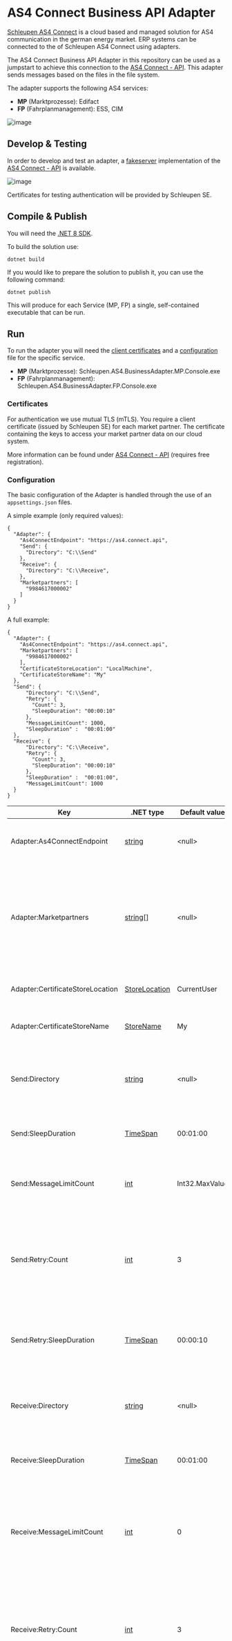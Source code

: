 # AS4 Connect Business API Adapter

[Schleupen AS4 Connect](https://www.schleupen.de/loesungen/services/it-services/as4-connect) is a cloud based and managed solution for AS4
communication in the german energy market.
ERP systems can be connected to the of Schleupen AS4 Connect using adapters.

The AS4 Connect Business API Adapter in this repository can be used as a jumpstart to achieve this connection to
the [AS4 Connect - API](https://developer-campus.de/tracks/integration/as4-connect-api/).
This adapter sends messages based on the files in the file system.

The adapter supports the following AS4 services:

* **MP** (Marktprozesse): Edifact
* **FP** (Fahrplanmanagement): ESS, CIM

![image](https://github.com/schleupen/as4-connect-business-api-adapter/assets/68913205/55d9f9dd-f664-482d-8b6f-bb2106baf506)

## Develop & Testing

In order to develop and test an adapter, a [fakeserver](https://github.com/schleupen/as4-connect-business-api-fakeserver-releases) implementation of
the [AS4 Connect - API](https://developer-campus.de/tracks/integration/as4-connect-api/) is available.

![image](https://github.com/schleupen/as4-connect-business-api-adapter/assets/68913205/a37335ab-1ef5-4f4d-a559-33a250849bea)

Certificates for testing authentication will be provided by Schleupen SE.

## Compile & Publish

You will need the [.NET 8 SDK](https://dotnet.microsoft.com/en-us/download/dotnet/8.0).

To build the solution use:

`dotnet build`

If you would like to prepare the solution to publish it, you can use the following command:

`dotnet publish`

This will produce for each Service (MP, FP) a single, self-contained executable that can be run.

## Run

To run the adapter you will need the [client certificates](#certificates) and a [configuration](#configuration) file for the specific service.

* **MP** (Marktprozesse): Schleupen.AS4.BusinessAdapter.MP.Console.exe
* **FP** (Fahrplanmanagement): Schleupen.AS4.BusinessAdapter.FP.Console.exe

### Certificates

For authentication we use mutual TLS (mTLS).
You require a client certificate (issued by Schleupen SE) for each market partner.
The certificate containing the keys to access your market partner data on our cloud system.

More information can be found under [AS4 Connect - API](https://developer-campus.de/tracks/integration/as4-connect-api/) (requires free registration).

### Configuration

The basic configuration of the Adapter is handled through the use of an `appsettings.json` files.

A simple example (only required values):

```
{
  "Adapter": {
    "As4ConnectEndpoint": "https://as4.connect.api",
    "Send": {
      "Directory": "C:\\Send"     
    },
    "Receive": {
      "Directory": "C:\\Receive",
    },
    "Marketpartners": [
      "9984617000002"
    ]
  }
}
```

A full example:

```
{
  "Adapter": {
    "As4ConnectEndpoint": "https://as4.connect.api",
    "Marketpartners": [
      "9984617000002"
    ],
    "CertificateStoreLocation": "LocalMachine",
    "CertificateStoreName": "My"
  },
  "Send": {
      "Directory": "C:\\Send",
      "Retry": {
        "Count": 3,
        "SleepDuration": "00:00:10"
      },
      "MessageLimitCount": 1000,
      "SleepDuration" :  "00:01:00"
  },
  "Receive": {
      "Directory": "C:\\Receive",
      "Retry": {
        "Count": 3,
        "SleepDuration": "00:00:10"
      },
      "SleepDuration" :  "00:01:00",
      "MessageLimitCount": 1000
  }
}
```

| Key                         | .NET type                                                                                                                               | Default value  | Description                                                                                                                                                            |
|-----------------------------|-----------------------------------------------------------------------------------------------------------------------------------------|----------------|------------------------------------------------------------------------------------------------------------------------------------------------------------------------|
| Adapter:As4ConnectEndpoint  | [string](https://learn.microsoft.com/en-us/dotnet/api/system.string?view=net-8.0)                                                       | \<null\>       | The endpoint from [AS4 Connect - API](https://developer-campus.de/tracks/integration/as4-connect-api/)                                                                 |
| Adapter:Marketpartners              | [string](https://learn.microsoft.com/en-us/dotnet/api/system.string?view=net-8.0)[]                                                     | \<null\>       | An array with the identification numbers of your own market partners for which the adapter should send and receive messages.                                           |
| Adapter:CertificateStoreLocation    | [StoreLocation ](https://learn.microsoft.com/en-us/dotnet/api/system.security.cryptography.x509certificates.storelocation?view=net-8.0) | CurrentUser    | The [location](https://learn.microsoft.com/en-us/dotnet/api/system.security.cryptography.x509certificates.storelocation?view=net-8.0) of the certificate store to use. |
| Adapter:CertificateStoreName        | [StoreName](https://learn.microsoft.com/en-us/dotnet/api/system.security.cryptography.x509certificates.storename?view=net-8.0)          | My             | The name of the [certificate store](https://learn.microsoft.com/en-us/dotnet/api/system.security.cryptography.x509certificates.storename?view=net-8.0) to use.         |
|                             |                                                                                                                                         |
| Send:Directory              | [string](https://learn.microsoft.com/en-us/dotnet/api/system.string?view=net-8.0)                                                       | \<null\>       | Specifies where the messages that you want to send out are located.                                                                                                    |
| Send:SleepDuration          | [TimeSpan](https://learn.microsoft.com/en-us/dotnet/api/system.timespan?view=net-8.0)                                                   | 00:01:00       | The sleep duration before the next send iteration.                                                                                                                     |
| Send:MessageLimitCount      | [int](https://learn.microsoft.com/en-us/dotnet/csharp/language-reference/builtin-types/integral-numeric-types?redirectedfrom=MSDN)      | Int32.MaxValue | The maximum number of messages to send in one iteration.                                                                                                               |
| Send:Retry:Count            | [int](https://learn.microsoft.com/en-us/dotnet/csharp/language-reference/builtin-types/integral-numeric-types?redirectedfrom=MSDN)      | 3              | The maximum number of retries to perform per iteration for each message when sending messages.                                                                         |
| Send:Retry:SleepDuration    | [TimeSpan](https://learn.microsoft.com/en-us/dotnet/api/system.timespan?view=net-8.0)                                                   | 00:00:10       | The sleep duration between each retry. [only for service usage]                                                                                                       |
|                             |                                                                                                                                         |
| Receive:Directory           | [string](https://learn.microsoft.com/en-us/dotnet/api/system.string?view=net-8.0)                                                       | \<null\>       | Specifies where received where the messages should be stored.                                                                                                          |
| Receive:SleepDuration       | [TimeSpan](https://learn.microsoft.com/en-us/dotnet/api/system.timespan?view=net-8.0)                                                   | 00:01:00       | The sleep duration before the next receive iteration.                                                                                                                  |
| Receive:MessageLimitCount   | [int](https://learn.microsoft.com/en-us/dotnet/csharp/language-reference/builtin-types/integral-numeric-types?redirectedfrom=MSDN)      | 0              | The maximum number of messages to receive in one iteration. The default is 0 and means there is no limit.                                                              |
| Receive:Retry:Count         | [int](https://learn.microsoft.com/en-us/dotnet/csharp/language-reference/builtin-types/integral-numeric-types?redirectedfrom=MSDN)      | 3              | The maximum number of retries to perform per iteration for each message when receiving messages.                                                                       |
| Receive:Retry:SleepDuration | [TimeSpan](https://learn.microsoft.com/en-us/dotnet/api/system.timespan?view=net-8.0)                                                   | 00:00:10       | The sleep duration between each retry. [only for service usage]                                                                                                                               |

### FP configuration

The configuration of the FP Adapter required an additional `EICMapping`.
This maps the EIC-Code (eg. "11XYYYYYY-V----V") to the AS4 specific Party-Id (eg. 1000000001) and Party-Type (BDEW, DVGW, GS1) and vice versa.

```
{
  // Adapter,Send,Receive
  
  "EICMapping": {
    "11XYYYYYY-V----V": {
      "Id": "1000000001",
      "Type": "BDEW"
    },
    "22X22222-V----V": {
      "Id": "1000000002",
      "Type": "BDEW"
    }
  }
}
```

Currently tested platforms:

* Windows (requires .NET 8 Runtime)